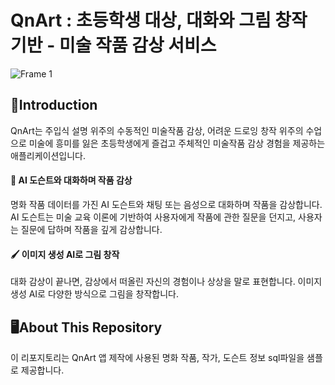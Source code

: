 # QnArt : 초등학생 대상, 대화와 그림 창작 기반 - 미술 작품 감상 서비스

![Frame 1](https://github.com/user-attachments/assets/e1113e6f-f32e-497d-a8f5-620144925e95)

## 🎨Introduction

QnArt는 주입식 설명 위주의 수동적인 미술작품 감상, 어려운 드로잉 창작 위주의 수업으로 미술에 흥미를 잃은 초등학생에게 즐겁고 주체적인 미술작품 감상 경험을 제공하는 애플리케이션입니다.<br>

#### 💬 AI 도슨트와 대화하며 작품 감상

명화 작품 데이터를 가진 AI 도슨트와 채팅 또는 음성으로 대화하며 작품을 감상합니다. AI 도슨트는 미술 교육 이론에 기반하여 사용자에게 작품에 관한 질문을 던지고, 사용자는 질문에 답하며 작품을 깊게 감상합니다.

#### 🖌️ 이미지 생성 AI로 그림 창작

대화 감상이 끝나면, 감상에서 떠올린 자신의 경험이나 상상을 말로 표현합니다. 이미지 생성 AI로 다양한 방식으로 그림을 창작합니다.

## 🖥️About This Repository

이 리포지토리는 QnArt 앱 제작에 사용된 명화 작품, 작가, 도슨트 정보 sql파일을 샘플로 제공합니다.
